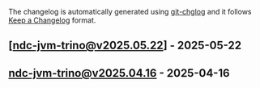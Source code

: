 The changelog is automatically generated using [git-chglog](https://github.com/git-chglog/git-chglog) and it follows [Keep a Changelog](https://keepachangelog.com) format.


<a name="ndc-jvm-trino@v2025.05.22"></a>
## [ndc-jvm-trino@v2025.05.22] - 2025-05-22

<a name="ndc-jvm-trino@v2025.04.16"></a>
## ndc-jvm-trino@v2025.04.16 - 2025-04-16
